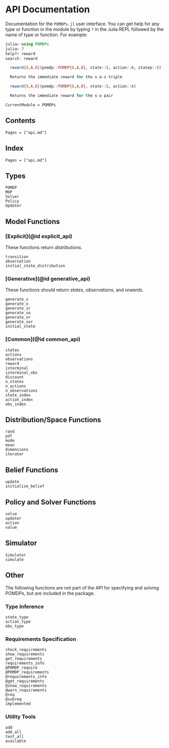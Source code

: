 # API Documentation

Documentation for the `POMDPs.jl` user interface. You can get help for any type or
function in the module by typing `?` in the Julia REPL followed by the name of
type or function. For example:

```julia
julia> using POMDPs
julia> ?
help?> reward
search: reward

  reward{S,A,O}(pomdp::POMDP{S,A,O}, state::S, action::A, statep::S)

  Returns the immediate reward for the s-a-s triple

  reward{S,A,O}(pomdp::POMDP{S,A,O}, state::S, action::A)

  Returns the immediate reward for the s-a pair

```

```@meta
CurrentModule = POMDPs
```

## Contents

```@contents
Pages = ["api.md"]
```


## Index

```@index
Pages = ["api.md"]
```


## Types

```@docs
POMDP
MDP
Solver
Policy
Updater
```

## Model Functions

### [Explicit](@id explicit_api)

These functions return *distributions*.

```@docs
transition
observation
initial_state_distribution
```

### [Generative](@id generative_api)

These functions should return *states*, *observations*, and *rewards*.

```@docs
generate_s
generate_o
generate_sr
generate_so
generate_or
generate_sor
initial_state
```

### [Common](@id common_api)

```@docs
states
actions
observations
reward
isterminal
isterminal_obs
discount
n_states
n_actions
n_observations
state_index
action_index
obs_index
```

## Distribution/Space Functions

```@docs
rand
pdf
mode
mean
dimensions
iterator
```

## Belief Functions

```@docs
update
initialize_belief
```

## Policy and Solver Functions

```@docs
solve
updater
action
value
```

## Simulator

```@docs
Simulator
simulate
```

## Other

The following functions are not part of the API for specifying and solving POMDPs, but are included in the package.

### Type Inference

```@docs
state_type
action_type
obs_type
```

### Requirements Specification
```@docs
check_requirements
show_requirements
get_requirements
requirements_info
@POMDP_require
@POMDP_requirements
@requirements_info
@get_requirements
@show_requirements
@warn_requirements
@req
@subreq
implemented
```

### Utility Tools

```@docs
add
add_all
test_all
available
```
